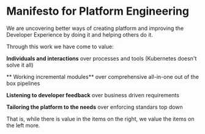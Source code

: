 # Manifesto for Platform Engineering

We are uncovering better ways of creating 
platform and improving the Developer Experience by doing it and helping others do it.

Through this work we have come to value:

**Individuals and interactions** over processes and tools (Kubernetes doesn't solve it all)

** Working incremental modules** over comprehensive all-in-one out of the box pipelines

**Listening to developer feedback** over business driven requirements

**Tailoring the platform to the needs** over enforcing standars top down

That is, while there is value in the items on
the right, we value the items on the left more.
